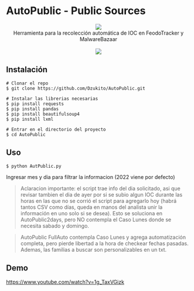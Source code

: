 # AutoPublic - Public Sources

<p align=center>

  <img src="https://i.postimg.cc/Fs9GfSsC/train-tracks-tracks.gif"/>

  <br>
  <span>Herramienta para la recolección automática de IOC en FeodoTracker y MalwareBazaar</span>
  <br>
  <br>
  <a target="_blank" href="https://www.python.org/downloads/" title="Python version"><img src="https://img.shields.io/badge/python-%3E=_2.7-green.svg"></a>
 </a>
</p>

  
## Instalación

```console
# Clonar el repo
$ git clone https://github.com/Dzukito/AutoPublic.git

# Instalar las librerias necesarias
$ pip install requests
$ pip install pandas
$ pip install beautifulsoup4
$ pip install lxml

# Entrar en el directorio del proyecto
$ cd AutoPublic

```

## Uso

```console
$ python AutPublic.py
```
Ingresar mes y dia para filtrar la informacion (2022 viene por defecto)
		
> Aclaracion importante: el script trae info del dia solicitado, asi que revisar tambien el dia de ayer por si se subio algun IOC durante las horas en las que no se corrió el script para agregarlo hoy (habrá tantos CSV como días, queda en manos del analista unir la información en uno solo si se desea). Esto se soluciona en AutoPublic2days, pero NO contempla el Caso Lunes donde se necesita sabado y domingo.

> AutoPublic FullAuto contempla Caso Lunes y agrega automatización completa, pero pierde libertad a la hora de checkear fechas pasadas. Ademas, las familias a buscar son personalizables en un txt.


## Demo
https://www.youtube.com/watch?v=1g_TaxVGizk
